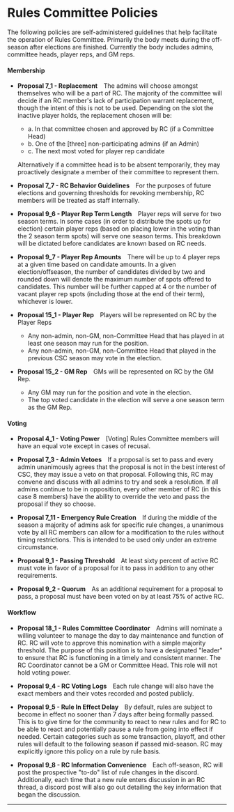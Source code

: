 # Rules Committee Policies

The following policies are self-administered guidelines that help facilitate the operation of Rules Committee. Primarily the body meets during the off-season after elections are finished. Currently the body includes admins, committee heads, player reps, and GM reps.
&emsp;

#### Membership

- **Proposal 7_1  -  Replacement**&emsp;The admins will choose amongst themselves who will be a part of RC. The majority of the committee will decide if an RC member's lack of participation warrant replacement, though the intent of this is not to be used. Depending on the slot the inactive player holds, the replacement chosen will be:

    - a. In that committee chosen and approved by RC (if a Committee Head)
    - b. One of the [three] non-participating admins (if an Admin)
    - c. The next most voted for player rep candidate

    Alternatively if a committee head is to be absent temporarily, they may proactively designate a member of their committee to represent them.

- **Proposal 7_7  -  RC Behavior Guidelines**&emsp;For the purposes of future elections and governing thresholds for revoking membership, RC members will be treated as staff internally.

- **Proposal 9_6  -  Player Rep Term Length**&emsp;Player reps will serve for two season terms. In some cases (in order to distribute the spots up for election) certain player reps (based on placing lower in the voting than the 2 season term spots) will serve one season terms. This breakdown will be dictated before candidates are known based on RC needs.

- **Proposal 9_7  -  Player Rep Amounts**&emsp;There will be up to 4 player reps at a given time based on candidate amounts. In a given election/offseason, the number of candidates divided by two and rounded down will denote the maximum number of spots offered to candidates. This number will be further capped at 4 or the number of vacant player rep spots (including those at the end of their term), whichever is lower.

- **Proposal 15_1  -  Player Rep**&emsp;Players will be represented on RC by the Player Reps
    - Any non-admin, non-GM, non-Committee Head that has played in at least one season may run for the position.
    - Any non-admin, non-GM, non-Committee Head that played in the previous CSC season may vote in the election.
 
- **Proposal 15_2  -  GM Rep**&emsp;GMs will be represented on RC by the GM Rep. 
    - Any GM may run for the position and vote in the election.
    - The top voted candidate in the election will serve a one season term as the GM Rep.

#### Voting

- **Proposal 4_1  -  Voting Power**&emsp;[Voting] Rules Committee members will have an equal vote except in cases of recusal.

- **Proposal 7_3  -  Admin Vetoes**&emsp;If a proposal is set to pass and every admin unanimously agrees that the proposal is not in the best interest of CSC, they may issue a veto on that proposal. Following this, RC may convene and discuss with all admins to try and seek a resolution. If all admins continue to be in opposition, every other member of RC (in this case 8 members) have the ability to override the veto and pass the proposal if they so choose.

- **Proposal 7_11  -  Emergency Rule Creation**&emsp;If during the middle of the season a majority of admins ask for specific rule changes, a unanimous vote by all RC members can allow for a modification to the rules without timing restrictions. This is intended to be used only under an extreme circumstance.

- **Proposal 9_1  -  Passing Threshold**&emsp;At least sixty percent of active RC must vote in favor of a proposal for it to pass in addition to any other requirements.

- **Proposal 9_2  -  Quorum**&emsp;As an additional requirement for a proposal to pass, a proposal must have been voted on by at least 75% of active RC.

#### Workflow

- **Proposal 18_1 - Rules Committee Coordinator**&emsp;Admins will nominate a willing volunteer to manage the day to day maintenance and function of RC. RC will vote to approve this nomination with a simple majority threshold. The purpose of this position is to have a designated "leader" to ensure that RC is functioning in a timely and consistent manner. The RC Coordinator cannot be a GM or Committee Head. This role will not hold voting power.

- **Proposal 9_4  -  RC Voting Logs**&emsp;Each rule change will also have the exact members and their votes recorded and posted publicly.

- **Proposal 9_5  -  Rule In Effect Delay**&emsp;By default, rules are subject to become in effect no sooner than 7 days after being formally passed. This is to give time for the community to react to new rules and for RC to be able to react and potentially pause a rule from going into effect if needed. Certain categories such as some transaction, playoff, and other rules will default to the following season if passed mid-season. RC may explicitly ignore this policy on a rule by rule basis.

- **Proposal 9_8  -  RC Information Convenience**&emsp;Each off-season, RC will post the prospective "to-do" list of rule changes in the discord. Additionally, each time that a new rule enters discussion in an RC thread, a discord post will also go out detailing the key information that began the discussion.

---
